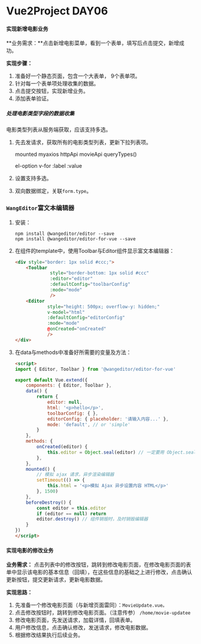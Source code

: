 # Vue2Project DAY06

#### 实现新增电影业务

**业务需求：**点击新增电影菜单，看到一个表单，填写后点击提交，新增成功。

**实现步骤：**

1. 准备好一个静态页面，包含一个大表单， 9个表单项。
2. 针对每一个表单项处理收集的数据。
3. 点击提交按钮，实现新增业务。
4. 添加表单验证。



##### 处理电影类型字段的数据收集

电影类型列表从服务端获取，应该支持多选。

1. 先去发请求，获取所有的电影类型列表，更新下拉列表项。

   mounted     myaxios    httpApi   movieApi    queryTypes()   

   el-option    v-for     :label   :value

2. 设置支持多选。

3. 双向数据绑定，关联`form.type`。



### `WangEditor`富文本编辑器

1. 安装：

   ```shell
   npm install @wangeditor/editor --save
   npm install @wangeditor/editor-for-vue --save
   ```

2. 在组件的template中，使用Toolbar与Editor组件显示富文本编辑器：

   ```html
   <div style="border: 1px solid #ccc;">
       <Toolbar
                style="border-bottom: 1px solid #ccc"
                :editor="editor"
                :defaultConfig="toolbarConfig"
                :mode="mode"
                />
       <Editor
               style="height: 500px; overflow-y: hidden;"
               v-model="html"
               :defaultConfig="editorConfig"
               :mode="mode"
               @onCreated="onCreated"
               />
   </div>
   ```

3. 在data与methods中准备好所需要的变量及方法：

   ```html
   <script>
   import { Editor, Toolbar } from '@wangeditor/editor-for-vue'
   
   export default Vue.extend({
       components: { Editor, Toolbar },
       data() {
           return {
               editor: null,
               html: '<p>hello</p>',
               toolbarConfig: { },
               editorConfig: { placeholder: '请输入内容...' },
               mode: 'default', // or 'simple'
           }
       },
       methods: {
           onCreated(editor) {
               this.editor = Object.seal(editor) // 一定要用 Object.seal() ，否则会报错
           },
       },
       mounted() {
           // 模拟 ajax 请求，异步渲染编辑器
           setTimeout(() => {
               this.html = '<p>模拟 Ajax 异步设置内容 HTML</p>'
           }, 1500)
       },
       beforeDestroy() {
           const editor = this.editor
           if (editor == null) return
           editor.destroy() // 组件销毁时，及时销毁编辑器
       }
   })
   </script>
   ```


#### 实现电影的修改业务

**业务需求：** 点击列表中的修改按钮，跳转到修改电影页面，在修改电影页面的表单中显示该电影的基本信息（回填），在这些信息的基础之上进行修改，点击确认更新按钮，提交更新请求，更新电影数据。

**实现思路：**

1. 先准备一个修改电影页面（与新增页面雷同）：`MovieUpdate.vue。` 
2. 点击修改按钮时，跳转到修改电影页面。（注意传参） `/home/movie-updatee`
3. 修改电影页面，先发送请求，加载详情，回填表单。
4. 用户修改信息，点击确认修改，发送请求，修改电影数据。
5. 根据修改结果执行后续业务。














